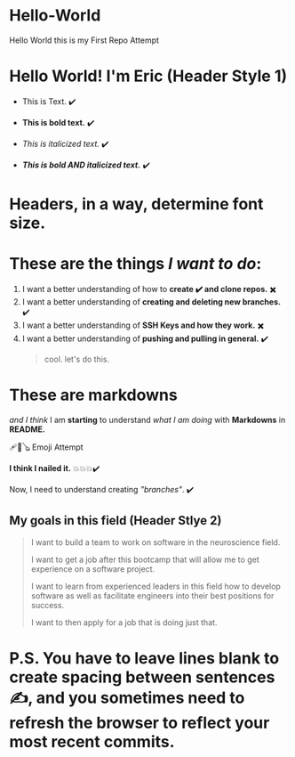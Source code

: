 # Hello-World
Hello World this is my First Repo Attempt
# Hello World! I'm Eric (Header Style 1)
-  This is Text. ✔️
  
- **This is bold text.** ✔️
  
- *This is italicized text.* ✔️
  
- ***This is bold AND italicized text.*** ✔️
# Headers, in a way, determine font size.
# These are the things ***I want to do***:
1. I want a better understanding of how to **create ✔️ and clone repos.** ✖️
2. I want a better understanding of **creating and deleting new branches.** ✔️
3. I want a better understanding of **SSH Keys and how they work.** ✖️
4. I want a better understanding of **pushing and pulling in general.** ✔️
   > cool. let's do this. 
# **These are markdowns** 
*and I think* 
I am **starting** to understand 
*what I am doing* with **Markdowns** in **README.**

🩹🎱🪕 Emoji Attempt 

**I think I nailed it.** 💥💥💥✔️

Now, I need to understand creating *"branches"*. ✔️

## My goals in this field (Header Stlye 2)
  > I want to build a team to work on software in the neuroscience field.
  > 
  > I want to get a job after this bootcamp that will allow me to get experience on a software project.
  > 
  > I want to learn from experienced leaders in this field how to develop software as well as facilitate engineers into their best positions for success.
  > 
  > I want to then apply for a job that is doing just that.
# P.S. You have to leave lines blank to create spacing between sentences✍️, and you sometimes need to refresh the browser to reflect your most recent commits. 
